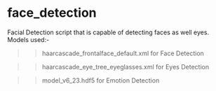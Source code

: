 # face_detection
Facial Detection script that is capable of detecting faces as well eyes.
Models used:-

>> haarcascade_frontalface_default.xml for Face Detection

>> haarcascade_eye_tree_eyeglasses.xml for Eyes Detection

>> model_v6_23.hdf5 for Emotion Detection
